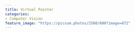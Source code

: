 ```yaml
---
title: Virtual Painter
categories:
- Computer Vision
feature_image: "https://picsum.photos/2560/600?image=872"
---
```

